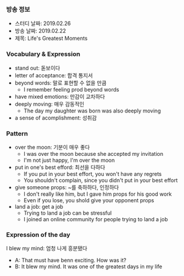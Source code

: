 ### 방송 정보
- 스터디 날짜: 2019.02.26
- 방송 날짜: 2019.02.22
- 제목: Life's Greatest Moments
### Vocabulary & Expression
- stand out: 돋보이다
- letter of acceptance: 합격 통지서
- beyond words: 말로 표현할 수 없을 만큼
   - I remember feeling prod beyond words
- have mixed emotions: 만감이 교차하다
- deeply moving: 매우 감동적인
   - The day my daughter was born was also deeply moving
- a sense of acomplishment: 성취감
### Pattern 
- over the moon: 기분이 매우 좋다
   - I was over the moon because she accepted my invitation
   - I'm not just happy, I'm over the moon
- put in one's best efford: 최선을 다하다
   - If you put in your best effort, you won't have any regrets
   - You shouldn't complain, since you didn't put in your best effort
- give someone props: ~를 축하하다, 인정하다
   - I don't really like him, but I gave him props for his good work
   - Even if you lose, you shold give your opponent props 
- land a job: get a job
   - Trying to land a job can be stressful
   - I joined an online community for people trying to land a job 

 ### Expression of the day 
 I blew my mind: 엄청 나게 흥분됐다
- A: That must have benn exciting. How was it?
- B: It blew my mind. It was one of the greatest days in my life
